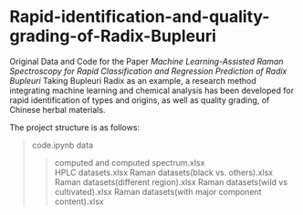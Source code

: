 # Rapid-identification-and-quality-grading-of-Radix-Bupleuri
Original Data and Code for the Paper _Machine Learning-Assisted Raman Spectroscopy for Rapid Classification and Regression Prediction of Radix Bupleuri_
Taking Bupleuri Radix as an example, a research method integrating machine learning and chemical analysis has been developed for rapid identification of types and origins, as well as quality grading, of Chinese herbal materials.

The project structure is as follows:
>code.ipynb
>data
>>computed and computed spectrum.xlsx<br/>
>>HPLC datasets.xlsx
>>Raman datasets(black vs. others).xlsx
>>Raman datasets(different region).xlsx
>>Raman datasets(wild vs cultivated).xlsx
>>Raman datasets(with major component content).xlsx

